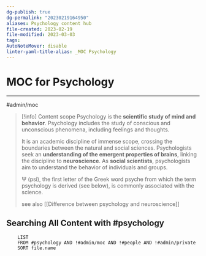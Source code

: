 ```yaml
---
dg-publish: true
dg-permalink: "20230219164950"
aliases: Psychology content hub
file-created: 2023-02-19
file-modified: 2023-03-03
tags: 
AutoNoteMover: disable
linter-yaml-title-alias: _MOC Psychology
---
```


# MOC for Psychology

---

#admin/moc

> [!info] Content scope
> Psychology is the **scientific study of mind and behavior**. Psychology includes the study of conscious and unconscious phenomena, including feelings and thoughts.
>
> It is an academic discipline of immense scope, crossing the boundaries between the natural and social sciences. Psychologists seek an **understanding of the emergent properties of brains**, linking the discipline to **neuroscience**. As **social scientists**, psychologists aim to understand the behavior of individuals and groups.
>
> Ψ (psi), the first letter of the Greek word psyche from which the term psychology is derived (see below), is commonly associated with the science.
>
> see also [[Difference between psychology and neuroscience]]

## Searching All Content with #psychology

```dataview
	LIST
	FROM #psychology AND !#admin/moc AND !#people AND !#admin/private
	SORT file.name
```
